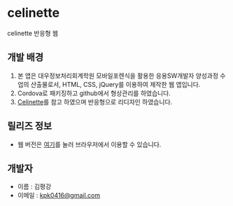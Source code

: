 # celinette
celinette 반응형 웹

## 개발 배경
1. 본 앱은 대우정보처리회계학원 모바일포렌식을 활용한 응용SW개발자 양성과정 수업의 산출물로서, HTML, CSS, jQuery를 이용하여 제작한 웹 앱입니다.
1. Cordova로 패키징하고 github에서 형상관리를 하였습니다.
1. [Celinette](http://celinette.com/)를 참고 하였으며 반응형으로 리디자인 하였습니다.

## 릴리즈 정보
* 웹 버전은 [여기](http://horizonriver.dothome.co.kr/celinette)를 눌러 브라우저에서 이용할 수 있습니다.

## 개발자
* 이름 : 김평강
* 이메일 :  kpk0416@gmail.com
